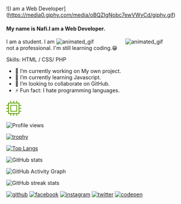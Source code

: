 ![I am a Web Developer] (https://media0.giphy.com/media/oBQZIgNobc7ewVWvCd/giphy.gif)
#### My name is Nafi.I am a Web Developer.

<img align="right" alt="animated_gif" width="185" src="https://thumbs.gfycat.com/BarrenAnchoredHyrax-max-1mb.gif">
<img align="right" alt="animated_gif" width="185" src="https://thumbs.gfycat.com/BarrenAnchoredHyrax-max-1mb.gif">

I am a student. I am not a professional. I'm still learning coding.😁

Skills: HTML / CSS/ PHP

- 🔭 I’m currently working on My own project. 
- 🌱 I’m currently learning Javascript. 
- 👯 I’m looking to collaborate on GitHub. 
- ⚡ Fun fact: I hate programming languages.

<a href='https://docs.github.com/en/developers'><img src='https://raw.githubusercontent.com/acervenky/animated-github-badges/master/assets/devbadge.gif' width='40' height='40'></a>

![Profile views](https://gpvc.arturio.dev/MH-Nafi)

[![trophy](https://github-profile-trophy.vercel.app/?username=MH-Nafi)](https://github.com/ryo-ma/github-profile-trophy)

[![Top Langs](https://github-readme-stats.vercel.app/api/top-langs/?username=MH-Nafi)](https://github.com/anuraghazra/github-readme-stats)

![GitHub stats](https://github-readme-stats.vercel.app/api?username=MH-Nafi&show_icons=true) 

![GitHub Activity Graph](https://activity-graph.herokuapp.com/graph?username=MH-Nafi)  

![GitHub streak stats](https://github-readme-streak-stats.herokuapp.com/?user=MH-Nafi)  

[<img src='https://cdn.jsdelivr.net/npm/simple-icons@3.0.1/icons/github.svg' alt='github' height='40'>](https://github.com/MH-Nafi)       [<img src='https://cdn.jsdelivr.net/npm/simple-icons@3.0.1/icons/facebook.svg' alt='facebook' height='40'>](https://www.facebook.com/captain.naff)       [<img src='https://cdn.jsdelivr.net/npm/simple-icons@3.0.1/icons/instagram.svg' alt='instagram' height='40'>](https://www.instagram.com/hiding__inside/)       [<img src='https://cdn.jsdelivr.net/npm/simple-icons@3.0.1/icons/twitter.svg' alt='twitter' height='40'>](https://twitter.com/hiding__inside)        [<img src='https://cdn.jsdelivr.net/npm/simple-icons@3.0.1/icons/codepen.svg' alt='codepen' height='40'>](https://codepen.io/mh_nafi)
